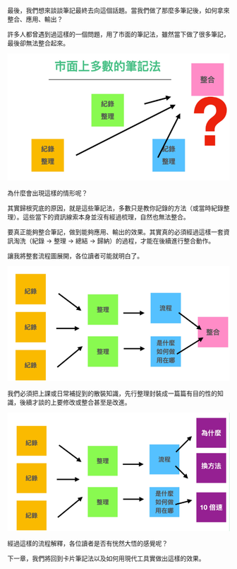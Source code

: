 最後，我們想來談談筆記最終去向這個話題。當我們做了那麼多筆記後，如何拿來整合、應用、輸出？

許多人都曾遇到過這樣的一個問題，用了市面的筆記法，雖然當下做了很多筆記，最後卻無法整合起來。

![](images/20220909134301.png)

為什麼會出現這樣的情形呢？

其實歸根究底的原因，就是這些筆記法，多數只是教你記錄的方法（或當時紀錄整理）。這些當下的資訊線索本身並沒有經過梳理，自然也無法整合。

要真正能夠整合筆記，做到能夠應用、輸出的效果。其實真的必須經過這樣一套資訊淘洗（紀錄 -> 整理 -> 總結 -> 歸納）的過程，才能在後續進行整合動作。

讓我將整套流程圖展開，各位讀者可能就明白了。

![](images/20220909134629.png)

我們必須把上課或日常補捉到的散裝知識，先行整理封裝成一篇篇有目的性的知識，後續才談的上要修改或整合甚至是改進。

![](images/20220909134728.png)

經過這樣的流程解釋，各位讀者是否有恍然大悟的感覺呢？

下一章，我們將回到卡片筆記法以及如何用現代工具實做出這樣的效果。